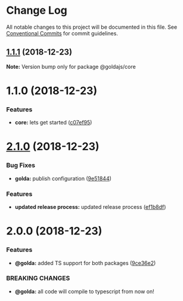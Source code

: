 # Change Log

All notable changes to this project will be documented in this file.
See [Conventional Commits](https://conventionalcommits.org) for commit guidelines.

## [1.1.1](https://github.com/goldajs/goldajs/compare/@goldajs/core@1.1.0...@goldajs/core@1.1.1) (2018-12-23)

**Note:** Version bump only for package @goldajs/core





# 1.1.0 (2018-12-23)


### Features

* **core:** lets get started ([c07ef95](https://github.com/goldajs/goldajs/commit/c07ef95))





# [2.1.0](https://github.com/goldajs/golda/compare/@golda/libb@2.0.0...@golda/libb@2.1.0) (2018-12-23)


### Bug Fixes

* **golda:** publish configuration ([9e51844](https://github.com/goldajs/golda/commit/9e51844))


### Features

* **updated release process:** updated release process ([ef1b8df](https://github.com/goldajs/golda/commit/ef1b8df))





# 2.0.0 (2018-12-23)


### Features

* **@golda:** added TS support for both packages ([9ce36e2](https://github.com/goldajs/golda/commit/9ce36e2))


### BREAKING CHANGES

* **@golda:** all code will compile to typescript from now on!
